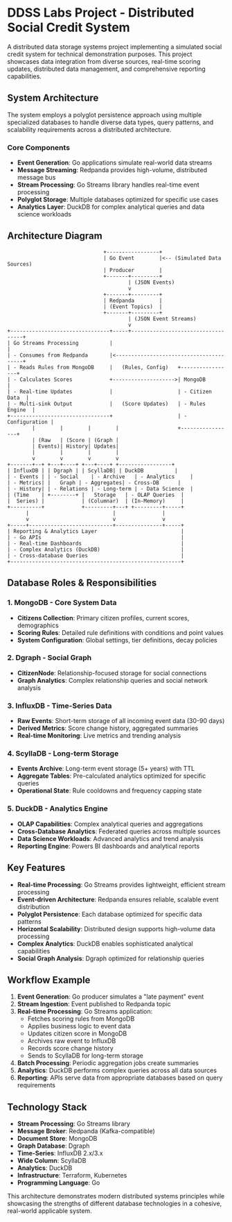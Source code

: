 # DDSS Labs Project - Distributed Social Credit System

A distributed data storage systems project implementing a simulated social credit system for technical demonstration purposes. This project showcases data integration from diverse sources, real-time scoring updates, distributed data management, and comprehensive reporting capabilities.

## System Architecture

The system employs a polyglot persistence approach using multiple specialized databases to handle diverse data types, query patterns, and scalability requirements across a distributed architecture.

### Core Components

- **Event Generation**: Go applications simulate real-world data streams
- **Message Streaming**: Redpanda provides high-volume, distributed message bus
- **Stream Processing**: Go Streams library handles real-time event processing
- **Polyglot Storage**: Multiple databases optimized for specific use cases
- **Analytics Layer**: DuckDB for complex analytical queries and data science workloads

## Architecture Diagram

```
                               +-----------------+
                               | Go Event        |<-- (Simulated Data Sources)
                               | Producer        |
                               +-------+---------+
                                       | (JSON Events)
                                       v
                               +-------+---------+
                               | Redpanda        |
                               | (Event Topics)  |
                               +-------+---------+
                                       | (JSON Event Streams)
                                       v
+--------------------------------+-----+-----------------------------------+
| Go Streams Processing          |                                         |
| - Consumes from Redpanda       |<----------------------------------------+
| - Reads Rules from MongoDB     |   (Rules, Config)   +-----------------+
| - Calculates Scores            +-------------------->| MongoDB         |
| - Real-time Updates            |                     | - Citizen Data  |
| - Multi-sink Output            |   (Score Updates)   | - Rules Engine  |
+--------------------------------+                     | - Configuration |
        |        |        |        |                   +-----------------+
        | (Raw   | (Score | (Graph |
        | Events)| History| Updates|
        |        |        |        |
        v        v        v        v
+-------+--+ +---+----+ +---+----+ +-----------------+
| InfluxDB | | Dgraph | | ScyllaDB| | DuckDB          |
| - Events | | - Social    | - Archive   | - Analytics     |
| - Metrics| |   Graph | - Aggregates| - Cross-DB      |
| - History| | - Relations | - Long-term | - Data Science  |
| (Time    | +--------+ |   Storage   | - OLAP Queries  |
|  Series) |            | (Columnar)  | (In-Memory)     |
+----------+            +---------+---+ +---------+-----+
      |                           |               |
      v                           v               v
+-----+---------------------------+---------------+-----+
| Reporting & Analytics Layer                           |
| - Go APIs                                             |
| - Real-time Dashboards                                |
| - Complex Analytics (DuckDB)                          |
| - Cross-database Queries                              |
+-------------------------------------------------------+
```

## Database Roles & Responsibilities

### 1. MongoDB - Core System Data
- **Citizens Collection**: Primary citizen profiles, current scores, demographics
- **Scoring Rules**: Detailed rule definitions with conditions and point values
- **System Configuration**: Global settings, tier definitions, decay policies

### 2. Dgraph - Social Graph
- **CitizenNode**: Relationship-focused storage for social connections
- **Graph Analytics**: Complex relationship queries and social network analysis

### 3. InfluxDB - Time-Series Data
- **Raw Events**: Short-term storage of all incoming event data (30-90 days)
- **Derived Metrics**: Score change history, aggregated summaries
- **Real-time Monitoring**: Live metrics and trending analysis

### 4. ScyllaDB - Long-term Storage
- **Events Archive**: Long-term event storage (5+ years) with TTL
- **Aggregate Tables**: Pre-calculated analytics optimized for specific queries
- **Operational State**: Rule cooldowns and frequency capping state

### 5. DuckDB - Analytics Engine
- **OLAP Capabilities**: Complex analytical queries and aggregations
- **Cross-Database Analytics**: Federated queries across multiple sources
- **Data Science Workloads**: Advanced analytics and trend analysis
- **Reporting Engine**: Powers BI dashboards and analytical reports

## Key Features

- **Real-time Processing**: Go Streams provides lightweight, efficient stream processing
- **Event-driven Architecture**: Redpanda ensures reliable, scalable event distribution
- **Polyglot Persistence**: Each database optimized for specific data patterns
- **Horizontal Scalability**: Distributed design supports high-volume data processing
- **Complex Analytics**: DuckDB enables sophisticated analytical capabilities
- **Social Graph Analysis**: Dgraph optimized for relationship queries

## Workflow Example

1. **Event Generation**: Go producer simulates a "late payment" event
2. **Stream Ingestion**: Event published to Redpanda topic
3. **Real-time Processing**: Go Streams application:
   - Fetches scoring rules from MongoDB
   - Applies business logic to event data
   - Updates citizen score in MongoDB
   - Archives raw event to InfluxDB
   - Records score change history
   - Sends to ScyllaDB for long-term storage
4. **Batch Processing**: Periodic aggregation jobs create summaries
5. **Analytics**: DuckDB performs complex queries across all data sources
6. **Reporting**: APIs serve data from appropriate databases based on query requirements

## Technology Stack

- **Stream Processing**: Go Streams library
- **Message Broker**: Redpanda (Kafka-compatible)
- **Document Store**: MongoDB
- **Graph Database**: Dgraph
- **Time-Series**: InfluxDB 2.x/3.x
- **Wide Column**: ScyllaDB
- **Analytics**: DuckDB
- **Infrastructure**: Terraform, Kubernetes
- **Programming Language**: Go

This architecture demonstrates modern distributed systems principles while showcasing the strengths of different database technologies in a cohesive, real-world applicable system.

